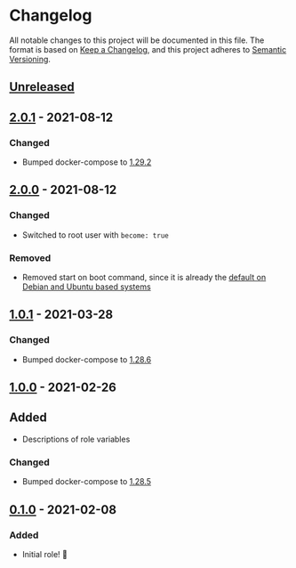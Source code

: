 # Changelog

All notable changes to this project will be documented in this file.
The format is based on [Keep a Changelog](https://keepachangelog.com/en/1.0.0/),
and this project adheres to [Semantic Versioning](https://semver.org/spec/v2.0.0.html).

## [Unreleased]


## [2.0.1] - 2021-08-12

### Changed

- Bumped docker-compose to [1.29.2](https://github.com/docker/compose/releases/tag/1.29.2)

## [2.0.0] - 2021-08-12

### Changed

- Switched to root user with `become: true`

### Removed

- Removed start on boot command, since it is already the [default on Debian and Ubuntu based systems](https://docs.docker.com/engine/install/linux-postinstall/#configure-docker-to-start-on-boot)

## [1.0.1] - 2021-03-28

### Changed

- Bumped docker-compose to [1.28.6](https://github.com/docker/compose/releases/tag/1.28.6)

## [1.0.0] - 2021-02-26

## Added

- Descriptions of role variables

### Changed

- Bumped docker-compose to [1.28.5](https://github.com/docker/compose/releases/tag/1.28.5)

## [0.1.0] - 2021-02-08

### Added

- Initial role! 🚀

[Unreleased]: https://github.com/iancleary/ansible-role-docker/compare/v2.0.1...HEAD
[2.0.1]: https://github.com/iancleary/ansible-role-docker/releases/tag/v2.0.1
[2.0.0]: https://github.com/iancleary/ansible-role-docker/releases/tag/v2.0.0
[1.0.1]: https://github.com/iancleary/ansible-role-docker/releases/tag/v1.0.1
[1.0.0]: https://github.com/iancleary/ansible-role-docker/releases/tag/v1.0.0
[0.1.0]: https://github.com/iancleary/ansible-role-docker/releases/tag/v0.1.0
